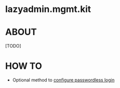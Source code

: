 # lazyadmin.mgmt.kit

# ABOUT
 [TODO]

 # HOW TO
 * Optional method to [configure passwordless login](https://github.com/PatrickDelaney17/tf.pi.cluster?tab=readme-ov-file#step-3-configure-passwordless-login-strongly-recommended) 

 
